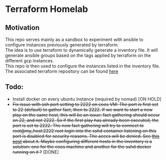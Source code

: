 # Terraform Homelab

## Motivation

This repo serves mainly as a sandbox to experiment with ansible to configure instances previously generated by terraform.  
The idea is to use terraform to dynamically generate a inventory file. It will generate ansible groups based on the tags applied by terraform on the different gcp instances.  
This repo is then used to configure the instances listed in the inventory file. The associated terraform repository can be found [here](https://github.com/bobafouette/terraform_homelab)



## Todo:
- Install docker on every ubuntu instance (required by nomad) [ON HOLD]
- ~~Fix issue with ssh port setting to 2222 on coos VM: The port is first set to 22 (default) to gather fact, then to 2222. If we want to start a new play on the same host, this will be an issue: fact gathering should occur on 22, and not 2222.
  So if the first play has already been executed, the port is set to 2222. The new fact gathering will try to connect to root@my_host:2222 root login into the sshd container listening on this port is disabled for security reasons.
  The acces will be denied.
  See [this post](https://stackoverflow.com/questions/34333058/ansible-change-ssh-port-in-playbook) about it.
  Maybe configuring different hosts in the inventory is a solution: one for the coos machine and another for the sshd docker running on it ?~~
  [DONE]